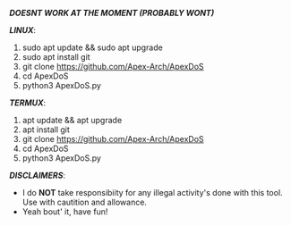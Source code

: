 ***DOESNT WORK AT THE MOMENT (PROBABLY WONT)***

***LINUX***:
1. sudo apt update && sudo apt upgrade
2. sudo apt install git
3. git clone https://github.com/Apex-Arch/ApexDoS
4. cd ApexDoS
5. python3 ApexDoS.py

***TERMUX***:
1. apt update && apt upgrade
2. apt install git
3. git clone https://github.com/Apex-Arch/ApexDoS
4. cd ApexDoS
5. python3 ApexDoS.py

***DISCLAIMERS***:
* I do **NOT** take responsibiity for any illegal activity's done with this tool. Use with cautition and allowance.
* Yeah bout' it, have fun!
